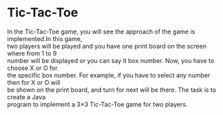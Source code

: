 # Tic-Tac-Toe

In the Tic-Tac-Toe game, you will see the approach of the game is implemented.In this game,\
two players will be played and you have one print board on the screen where from 1 to 9\
number will be displayed or you can say it box number. Now, you have to choose X or O for\
the specific box number. For example, if you have to select any number then for X or O will\
be shown on the print board, and turn for next will be there. The task is to create a Java \
program to implement a 3×3 Tic-Tac-Toe game for two players.
